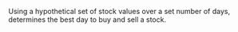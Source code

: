 Using a hypothetical set of stock values over a set 
number of days, determines the best day to buy and 
sell a stock.